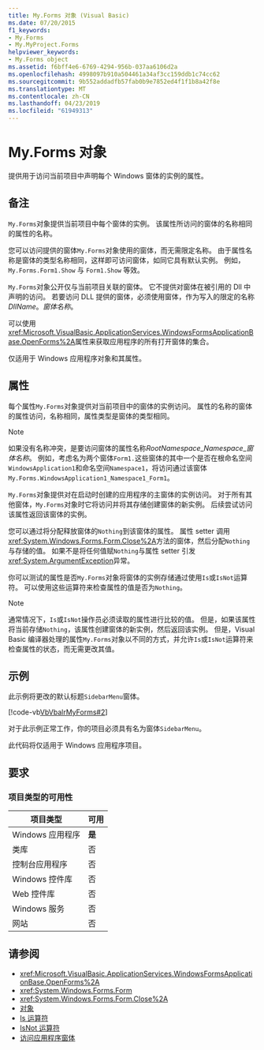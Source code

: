 ```yaml
---
title: My.Forms 对象 (Visual Basic)
ms.date: 07/20/2015
f1_keywords:
- My.Forms
- My.MyProject.Forms
helpviewer_keywords:
- My.Forms object
ms.assetid: f6bff4e6-6769-4294-956b-037aa6106d2a
ms.openlocfilehash: 4998097b910a504461a34af3cc159ddb1c74cc62
ms.sourcegitcommit: 9b552addadfb57fab0b9e7852ed4f1f1b8a42f8e
ms.translationtype: MT
ms.contentlocale: zh-CN
ms.lasthandoff: 04/23/2019
ms.locfileid: "61949313"
---
```

# <a name="myforms-object"></a>My.Forms 对象
提供用于访问当前项目中声明每个 Windows 窗体的实例的属性。  
  
## <a name="remarks"></a>备注  
 `My.Forms`对象提供当前项目中每个窗体的实例。 该属性所访问的窗体的名称相同的属性的名称。   
  
 您可以访问提供的窗体`My.Forms`对象使用的窗体，而无需限定名称。 由于属性名称是窗体的类型名称相同，这样即可访问窗体，如同它具有默认实例。 例如，`My.Forms.Form1.Show` 与 `Form1.Show` 等效。  
  
 `My.Forms`对象公开仅与当前项目关联的窗体。 它不提供对窗体在被引用的 Dll 中声明的访问。 若要访问 DLL 提供的窗体，必须使用窗体，作为写入的限定的名称*DllName*。*窗体名称*。  
  
 可以使用<xref:Microsoft.VisualBasic.ApplicationServices.WindowsFormsApplicationBase.OpenForms%2A>属性来获取应用程序的所有打开窗体的集合。  
  
 仅适用于 Windows 应用程序对象和其属性。  
  
## <a name="properties"></a>属性  
 每个属性`My.Forms`对象提供对当前项目中的窗体的实例访问。 属性的名称的窗体的属性访问，名称相同，属性类型是窗体的类型相同。  
  
> [!NOTE]
>  如果没有名称冲突，是要访问窗体的属性名称*RootNamespace*_*Namespace*\_*窗体名称*。 例如，考虑名为两个窗体`Form1.`这些窗体的其中一个是否在根命名空间`WindowsApplication1`和命名空间`Namespace1`，将访问通过该窗体`My.Forms.WindowsApplication1_Namespace1_Form1`。  
  
 `My.Forms`对象提供对在启动时创建的应用程序的主窗体的实例访问。 对于所有其他窗体，`My.Forms`对象时它将访问并将其存储创建窗体的新实例。 后续尝试访问该属性返回该窗体的实例。  
  
 您可以通过将分配释放窗体的`Nothing`到该窗体的属性。 属性 setter 调用<xref:System.Windows.Forms.Form.Close%2A>方法的窗体，然后分配`Nothing`与存储的值。 如果不是将任何值赋`Nothing`与属性 setter 引发<xref:System.ArgumentException>异常。  
  
 你可以测试的属性是否`My.Forms`对象将窗体的实例存储通过使用`Is`或`IsNot`运算符。 可以使用这些运算符来检查属性的值是否为`Nothing`。  
  
> [!NOTE]
>  通常情况下，`Is`或`IsNot`操作员必须读取的属性进行比较的值。 但是，如果该属性将当前存储`Nothing`，该属性创建窗体的新实例，然后返回该实例。 但是，Visual Basic 编译器处理的属性`My.Forms`对象以不同的方式，并允许`Is`或`IsNot`运算符来检查属性的状态，而无需更改其值。  
  
## <a name="example"></a>示例  
 此示例将更改的默认标题`SidebarMenu`窗体。  
  
 [!code-vb[VbVbalrMyForms#2](~/samples/snippets/visualbasic/VS_Snippets_VBCSharp/VbVbalrMyForms/VB/Class1.vb#2)]  
  
 对于此示例正常工作，你的项目必须具有名为窗体`SidebarMenu`。  
  
 此代码将仅适用于 Windows 应用程序项目。  
  
## <a name="requirements"></a>要求  
  
### <a name="availability-by-project-type"></a>项目类型的可用性  
  
|项目类型|可用|  
|---|---|  
|Windows 应用程序|**是**|  
|类库|否|  
|控制台应用程序|否|  
|Windows 控件库|否|  
|Web 控件库|否|  
|Windows 服务|否|  
|网站|否|  
  
## <a name="see-also"></a>请参阅

- <xref:Microsoft.VisualBasic.ApplicationServices.WindowsFormsApplicationBase.OpenForms%2A>
- <xref:System.Windows.Forms.Form>
- <xref:System.Windows.Forms.Form.Close%2A>
- [对象](../../../visual-basic/language-reference/objects/index.md)
- [Is 运算符](../../../visual-basic/language-reference/operators/is-operator.md)
- [IsNot 运算符](../../../visual-basic/language-reference/operators/isnot-operator.md)
- [访问应用程序窗体](../../../visual-basic/developing-apps/programming/accessing-application-forms.md)
